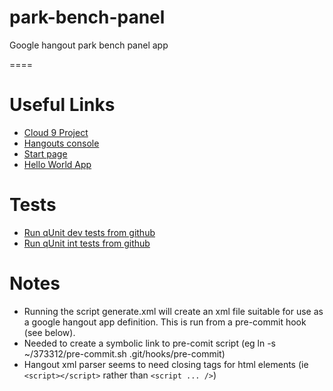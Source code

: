 park-bench-panel
================

Google hangout park bench panel app

====

Useful Links
============

* [Cloud 9 Project](http://c9.io/neilbmclaughlin/park-bench-panel)
* [Hangouts console](https://code.google.com/apis/console/b/0/#project:727799527310)
* [Start page](http://htmlpreview.github.com/?https://raw.github.com/neilbmclaughlin/park-bench-panel/master/start.html)
* [Hello World App](https://hangoutsapi.talkgadget.google.com/hangouts?authuser=0&gid=857952554289)

Tests
=====

* [Run qUnit dev tests from github](http://htmlpreview.github.com/?https://raw.github.com/neilbmclaughlin/park-bench-panel/master/Tests/park-bench-panel-tests-dev.html)
* [Run qUnit int tests from github](http://htmlpreview.github.com/?https://raw.github.com/neilbmclaughlin/park-bench-panel/master/Tests/park-bench-panel-tests-int.html)
 
Notes
=====

* Running the script generate.xml will create an xml file suitable for use as a google hangout app definition. This is run from a pre-commit hook (see below).
* Needed to create a symbolic link to pre-comit script (eg ln -s ~/373312/pre-commit.sh .git/hooks/pre-commit) 
* Hangout xml parser seems to need closing tags for html elements (ie `<script></script>` rather than `<script ... />`)
